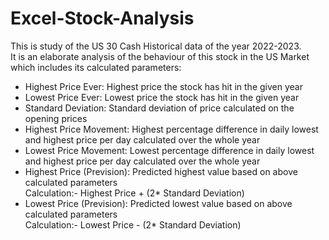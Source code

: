 # Excel-Stock-Analysis

This is study of the US 30 Cash Historical data of the year 2022-2023.<br>
It is an elaborate analysis of the behaviour of this stock in the US Market which includes its calculated parameters:

- Highest Price Ever: Highest price the stock has hit in the given year
- Lowest Price Ever: Lowest price the stock has hit in the given year
- Standard Deviation: Standard deviation of price calculated on the opening prices
- Highest Price Movement: Highest percentage difference in daily lowest and highest price per day calculated over the whole year 
- Lowest Price Movement: Lowest percentage difference in daily lowest and highest price per day calculated over the whole year
- Highest Price (Prevision): Predicted highest value based on above calculated parameters<br>
                             Calculation:- Highest Price + (2* Standard Deviation)
- Lowest Price (Prevision): Predicted lowest value based on above calculated parameters<br>
                             Calculation:- Lowest Price - (2* Standard Deviation)

